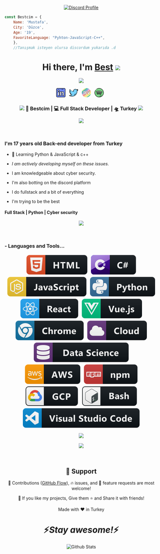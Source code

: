 
</p>
<p align="center">
  <a href="https://discord.com/users/929259820350066718">
    <img src="https://lanyard.cnrad.dev/api/929259820350066718?bg=0a0f16"alt="Discord Profile"/>   
  </a>
</p>

```js
const Bestcim = {
    Name: 'Mustafa',
    City: 'Düzce',
    Age: '19',
    FavoriteLanguage: "Pyhton-JavaScript-C++",
    },
    //Tanışmak isteyen olursa discordum yukarıda .d
```


<div align="center">
   <h1>Hi there, I'm <a href="https://hemant.codes">Best</a> <img src="https://media.giphy.com/media/hvRJCLFzcasrR4ia7z/giphy.gif" width="25px"> </h1>
   
   
   <img src="https://pronoun.cyou/x/y?subject=He&object=Him&height=20"> 
</div>

<p align='center'>
   <a href="https://www.linkedin.com/in/mustafa-sa%C4%Flam-66b05322a"><img height="30" src="https://raw.githubusercontent.com/8bithemant/8bithemant/master/linkedin.png?raw=true"></a>&nbsp;&nbsp;
<a href="https://twitter.com/bestcimm"><img height="30" src="https://raw.githubusercontent.com/8bithemant/8bithemant/master/twitter.png?raw=true"></a>&nbsp;&nbsp;
<a href="https://dev.to/bestcim"><img height="30" src="https://raw.githubusercontent.com/8bithemant/8bithemant/master/devto.png?raw=true"></a>&nbsp;&nbsp;
<a href="https://www.facebook.com/100067837796507"><img height="30" src="https://raw.githubusercontent.com/8bithemant/8bithemant/master/spotify.png?raw=true"></a>&nbsp;&nbsp;




<div align="center">
<h3><img src="https://media.giphy.com/media/WUlplcMpOCEmTGBtBW/giphy.gif" width="10"> 🙎 Bestcim | 💻 Full Stack Developer | 🛸 Turkey <img src="https://media.giphy.com/media/WUlplcMpOCEmTGBtBW/giphy.gif" width="30"></h3>
</div>


 
<p align="center" >
<a href="https://media.giphy.com/media/xUNd9K4pDRrrt6jiyk/giphy.gif"> 
    <img  src="https://media.giphy.com/media/xUNd9K4pDRrrt6jiyk/giphy.gif"/>
  </a>

</p>


<br />



<p align="center">


  <h3> I'm 17 years old Back-end developer from Turkey</h3>
</p>

 - 🥀 Learning Python & JavaScript & c++
 
 - <i>I am actively developing myself on these issues.</i>
   
 - I am knowledgeable about cyber security.

 - I'm also botting on the discord platform
 
 - I do fullstack and a bit of everything 
 
 - I'm trying to be the best
 
 
 
 <p align="center">
  <h4> Full Stack | Python | Cyber security </h4>
   </p>

<!-- bestcim -->

<p align="center" >
<a href="https://github.com/Bestcim/github-readme-stats"> 
    <img  src="https://github-readme-stats.vercel.app/api?username=bestcim&&show_icons=true&theme=radical"/>
  </a>

</p>

<br />

### - Languages and Tools...

<p align="center">
  <!-- For more icons please follow  https://github.com/MikeCodesDotNET/ColoredBadges -->
  <img src="https://raw.githubusercontent.com/8bithemant/8bithemant/master/svg/dev/languages/html.svg" alt="html" style="vertical-align:top; margin:4px">    
  <img src="https://raw.githubusercontent.com/8bithemant/8bithemant/master/svg/dev/languages/csharp.svg" alt="csharp" style="vertical-align:top; margin:4px">
  <img src="https://raw.githubusercontent.com/8bithemant/8bithemant/master/svg/dev/languages/js.svg" alt="js" style="vertical-align:top; margin:4px">
  <img src="https://raw.githubusercontent.com/8bithemant/8bithemant/master/svg/dev/languages/python.svg" alt="python" style="vertical-align:top; margin:4px">
  <img src="https://raw.githubusercontent.com/8bithemant/8bithemant/master/svg/dev/frameworks/react.svg" alt="react" style="vertical-align:top; margin:4px">
  <img src="https://raw.githubusercontent.com/8bithemant/8bithemant/master/svg/dev/frameworks/vue.svg" alt="vue" style="vertical-align:top; margin:4px">
  <img src="https://raw.githubusercontent.com/8bithemant/8bithemant/master/svg/dev/misc/chrome.svg" alt="chrome" style="vertical-align:top; margin:4px">
  <img src="https://raw.githubusercontent.com/8bithemant/8bithemant/master/svg/dev/misc/cloud.svg" alt="cloud" style="vertical-align:top; margin:4px">
  <img src="https://raw.githubusercontent.com/8bithemant/8bithemant/master/svg/dev/misc/datascience.svg" alt="datascience" style="vertical-align:top; margin:4px">
  <img src="https://raw.githubusercontent.com/8bithemant/8bithemant/master/svg/dev/services/aws.svg" alt="aws" style="vertical-align:top; margin:4px">
  <img src="https://raw.githubusercontent.com/8bithemant/8bithemant/master/svg/dev/services/npm.svg" alt="npm" style="vertical-align:top; margin:4px">
  <img src="https://raw.githubusercontent.com/8bithemant/8bithemant/master/svg/dev/services/gcp.svg" alt="gcp" style="vertical-align:top; margin:4px">
  <img src="https://raw.githubusercontent.com/8bithemant/8bithemant/master/svg/dev/tools/bash.svg" alt="bash" style="vertical-align:top; margin:4px">
  <img src="https://raw.githubusercontent.com/8bithemant/8bithemant/master/svg/dev/tools/visualstudio_code.svg" alt="vscode" style="vertical-align:top; margin:4px">
</p>

<!--
### - Blogs 🌱
-->
<!--
<p align="center">
  <a href="https://dev.to/hemant">
    <img src="https://raw.githubusercontent.com/8bithemant/8bithemant/master/svg/blogs/devto.svg"> 
  </a>
</p>
-->

<p align="center" >
<a href="https://github.com/Bestcim/github-readme-stats"> 
    <img  src="https://github-readme-stats.vercel.app/api?username=bestcim&&show_icons=true&theme=radical"/>
  </a>


<p align="center" >
<a href="https://media.giphy.com/media/RMNyPAzibJoVa/giphy.gif"> 
    <img  src="https://media.giphy.com/media/RMNyPAzibJoVa/giphy.gif"/>
  </a>

</p>


<br />



<p align="center">

 

<h2 align="center">🤝 Support</h2>

<p align="center">🎀 Contributions (<a href="https://guides.github.com/introduction/flow" title="GitHub flow">GitHub Flow</a>), 🔥 issues, and 🥮 feature requests are most welcome!</p>

<p align="center">💙 If you like my projects, Give them ⭐ and Share it with friends!</p>
</p>
<p align="center">Made with ❤️ in Turkey</p>

<h1 align='center'>⚡️<i>Stay awesome!</i>⚡️</h1>

<p align="center">
        <img src="https://raw.githubusercontent.com/bornmay/bornmay/Update/svg/Bottom.svg" alt="Github Stats" />
</p>

